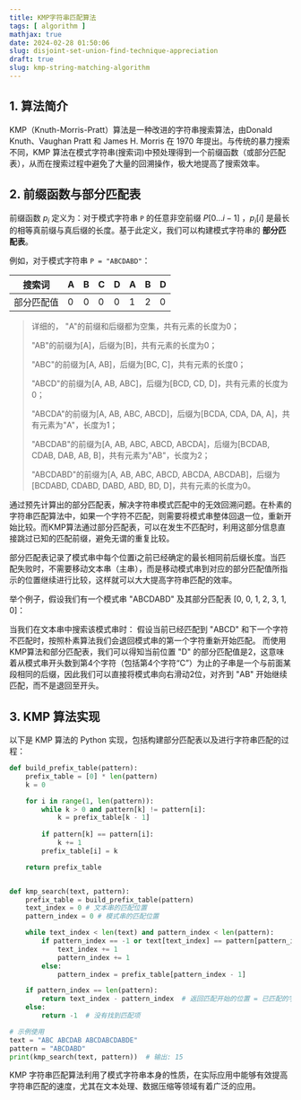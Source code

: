 ```yaml
---
title: KMP字符串匹配算法
tags: [ algorithm ]
mathjax: true
date: 2024-02-28 01:50:06
slug: disjoint-set-union-find-technique-appreciation
draft: true
slug: kmp-string-matching-algorithm
---
```


## 1. 算法简介

KMP（Knuth-Morris-Pratt）算法是一种改进的字符串搜索算法，由Donald Knuth、Vaughan Pratt 和 James H. Morris 在 1970 年提出。与传统的暴力搜索不同，KMP 算法在模式字符串(搜索词)中预处理得到一个前缀函数（或部分匹配表），从而在搜索过程中避免了大量的回溯操作，极大地提高了搜索效率。

## 2. 前缀函数与部分匹配表

前缀函数 $p_i$ 定义为：对于模式字符串 `P` 的任意非空前缀 $P[0...i-1]$
 ，$p_i[i]$ 是最长的相等真前缀与真后缀的长度。基于此定义，我们可以构建模式字符串的 **部分匹配表**。

例如，对于模式字符串 `P = "ABCDABD"`：

| 搜索词     | A   | B   | C   | D   | A   | B   | D   |
| ---------- | --- | --- | --- | --- | --- | --- | --- |
| 部分匹配值 | 0   | 0   | 0   | 0   | 1   | 2   | 0   |

> 详细的，
> "A"的前缀和后缀都为空集，共有元素的长度为0；
>
> "AB"的前缀为[A]，后缀为[B]，共有元素的长度为0；
>
> "ABC"的前缀为[A, AB]，后缀为[BC, C]，共有元素的长度0；
>
> "ABCD"的前缀为[A, AB, ABC]，后缀为[BCD, CD, D]，共有元素的长度为0；
>
> "ABCDA"的前缀为[A, AB, ABC, ABCD]，后缀为[BCDA, CDA, DA, A]，共有元素为"A"，长度为1；
>
> "ABCDAB"的前缀为[A, AB, ABC, ABCD, ABCDA]，后缀为[BCDAB, CDAB, DAB, AB, B]，共有元素为"AB"，长度为2；
>
> "ABCDABD"的前缀为[A, AB, ABC, ABCD, ABCDA, ABCDAB]，后缀为[BCDABD, CDABD, DABD, ABD, BD, D]，共有元素的长度为0。
>

通过预先计算出的部分匹配表，解决字符串模式匹配中的无效回溯问题。在朴素的字符串匹配算法中，如果一个字符不匹配，则需要将模式串整体回退一位，重新开始比较。而KMP算法通过部分匹配表，可以在发生不匹配时，利用这部分信息直接跳过已知的匹配前缀，避免无谓的重复比较。

部分匹配表记录了模式串中每个位置i之前已经确定的最长相同前后缀长度。当匹配失败时，不需要移动文本串（主串），而是移动模式串到对应的部分匹配值所指示的位置继续进行比较，这样就可以大大提高字符串匹配的效率。

举个例子，假设我们有一个模式串 "ABCDABD" 及其部分匹配表 [0, 0, 1, 2, 3, 1, 0]：

当我们在文本串中搜索该模式串时：
假设当前已经匹配到 "ABCD" 和下一个字符不匹配时，按照朴素算法我们会退回模式串的第一个字符重新开始匹配。
而使用KMP算法和部分匹配表，我们可以得知当前位置 "D" 的部分匹配值是2，这意味着从模式串开头数到第4个字符（包括第4个字符“C”）为止的子串是一个与前面某段相同的后缀，因此我们可以直接将模式串向右滑动2位，对齐到 "AB" 开始继续匹配，而不是退回至开头。

## 3. KMP 算法实现

以下是 KMP 算法的 Python 实现，包括构建部分匹配表以及进行字符串匹配的过程：

```python
def build_prefix_table(pattern):
    prefix_table = [0] * len(pattern)
    k = 0

    for i in range(1, len(pattern)):
        while k > 0 and pattern[k] != pattern[i]:
            k = prefix_table[k - 1]
        
        if pattern[k] == pattern[i]:
            k += 1
        prefix_table[i] = k

    return prefix_table


def kmp_search(text, pattern):
    prefix_table = build_prefix_table(pattern)
    text_index = 0 # 文本串的匹配位置
    pattern_index = 0 # 模式串的匹配位置

    while text_index < len(text) and pattern_index < len(pattern):
        if pattern_index == -1 or text[text_index] == pattern[pattern_index]:
            text_index += 1
            pattern_index += 1
        else:
            pattern_index = prefix_table[pattern_index - 1]

    if pattern_index == len(pattern):
        return text_index - pattern_index  # 返回匹配开始的位置 = 已匹配的字符个数 - 已匹配的字符个数的对应的部分匹配值
    else:
        return -1  # 没有找到匹配项

# 示例使用
text = "ABC ABCDAB ABCDABCDABDE"
pattern = "ABCDABD"
print(kmp_search(text, pattern))  # 输出: 15
```

KMP 字符串匹配算法利用了模式字符串本身的性质，在实际应用中能够有效提高字符串匹配的速度，尤其在文本处理、数据压缩等领域有着广泛的应用。